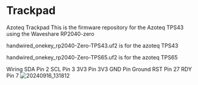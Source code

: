 # Trackpad
Azoteq Trackpad
This is the firmware repository for the Azoteq TPS43 using the Waveshare RP2040-zero


handwired_onekey_rp2040-Zero-TPS43.uf2 is for the azoteq TPS43

handwired_onekey_rp2040-Zero-TPS65.uf2 is for the azoteq TPS65

Wiring
SDA  Pin 2
SCL  Pin 3
3V3  Pin 3V3
GND  Pin Ground
RST  Pin 27
RDY  Pin 7
![20240916_131812](https://github.com/user-attachments/assets/e6358aa4-0afc-487e-a3cf-e1757ad2806d)


